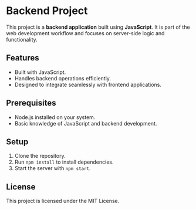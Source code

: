 # Backend Project

This project is a **backend application** built using **JavaScript**. It is part of the web development workflow and focuses on server-side logic and functionality.

## Features
- Built with JavaScript.
- Handles backend operations efficiently.
- Designed to integrate seamlessly with frontend applications.

## Prerequisites
- Node.js installed on your system.
- Basic knowledge of JavaScript and backend development.

## Setup
1. Clone the repository.
2. Run `npm install` to install dependencies.
3. Start the server with `npm start`.

## License
This project is licensed under the MIT License.